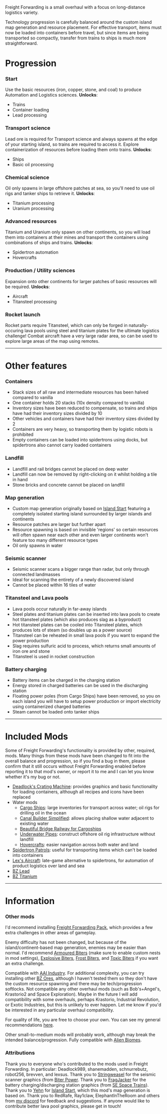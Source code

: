 Freight Forwarding is a small overhaul with a focus on long-distance logistics variety.

Technology progression is carefully balanced around the custom island map generation and resource placement. For effective transport, items must now be loaded into containers before travel, but since items are being transported so compactly, transfer from trains to ships is much more straightforward.

# Progression

### Start

Use the basic resources (iron, copper, stone, and coal) to produce Automation and Logistics sciences.
**Unlocks**:
- Trains
- Container loading
- Lead processing

### Transport science

Lead ore is required for Transport science and always spawns at the edge of your starting island, so trains are required to access it. Explore containerization of resources before loading them onto trains.
**Unlocks**:
- Ships
- Basic oil processing

### Chemical science

Oil only spawns in large offshore patches at sea, so you'll need to use oil rigs and tanker ships to retrieve it.
**Unlocks**:
- Titanium processing
- Uranium processing

### Advanced resources

Titanium and Uranium only spawn on other continents, so you will load them into containers at their mines and transport the containers using combinations of ships and trains.
**Unlocks**:
- Spidertron automation
- Hovercrafts

### Production / Utility sciences

Expansion onto other continents for larger patches of basic resources will be required.
**Unlocks**:
- Aircraft
- Titansteel processing

### Rocket launch

Rocket parts require Titansteel, which can only be forged in naturally-occuring lava pools using steel and titanium plates for the ultimate logistics challenge! Combat aircraft have a very large radar area, so can be used to explore large areas of the map using remotes.

---

# Other features

### Containers
- Stack sizes of all raw and intermediate resources has been halved compared to vanilla
- One container holds 20 stacks (10x density compared to vanilla)
- Inventory sizes have been reduced to compensate, so trains and ships have had their inventory sizes divided by 10
- Other vehicles and containers have had their inventory sizes divided by 2
- Containers are very heavy, so transporting them by logistic robots is prohibited
- Empty containers can be loaded into spidertrons using docks, but spidertrons also cannot carry loaded containers

### Landfill
- Landfill and rail bridges cannot be placed on deep water
- Landfill can now be removed by right-clicking on it whilst holding a tile in hand
- Stone bricks and concrete cannot be placed on landfill

### Map generation
- Custom map generation originally based on [Island Start](https://mods.factorio.com/mod/IslandStart) featuring a completely isolated starting island surrounded by larger islands and continents
- Resource patches are larger but further apart
- Resource spawning is based on invisible 'regions' so certain resources will often spawn near each other and even larger continents won't feature too many different resource types
- Oil only spawns in water

### Seismic scanner
- Seismic scanner scans a bigger range than radar, but only through connected landmasses
- Ideal for scanning the entirety of a newly discovered island
- Cannot be placed within 16 tiles of water

### Titansteel and Lava pools
- Lava pools occur naturally in far-away islands
- Steel plates and titanium plates can be inserted into lava pools to create hot titansteel plates (which also produces slag as a byproduct)
- Hot titansteel plates can be cooled into Titansteel plates, which produces lots of steam (so doubles up as a power source)
- Titansteel can be reheated in small lava pools if you want to expand the power production
- Slag requires sulfuric acid to process, which returns small amounts of iron ore and stone
- Titansteel is used in rocket construction

### Battery charging
- Battery items can be charged in the charging station
- Energy stored in charged batteries can be used in the discharging station
- Floating power poles (from Cargo Ships) have been removed, so you on each island you will have to setup power production or import electricity using containerized charged batteries
- Steam cannot be loaded onto tanker ships

---

# Included Mods

Some of Freight Forwarding's functionality is provided by other, required, mods. Many things from these mods have been changed to fit into the overall balance and progression, so if you find a bug in them, please confirm that it still occurs without Freight Forwarding enabled before reporting it to that mod's owner, or report it to me and I can let you know whether it's my bug or not.

- [Deadlock's Crating Machine](https://mods.factorio.com/mod/DeadlockCrating): provides graphics and basic functionality for loading containers, although all recipes and icons have been replaced
- Water mods
    - [Cargo Ships](https://mods.factorio.com/mod/cargo-ships): large inventories for transport across water; oil rigs for drilling oil in the ocean
    - [Canal Builder Simplified](https://mods.factorio.com/mod/CanalBuilderMAV): allows placing shallow water adjacent to existing water
    - [Beautiful Bridge Railway for Cargoships](https://mods.factorio.com/mod/beautiful_bridge_railway_Cargoships)
    - [Underwater Pipes](https://mods.factorio.com/mod/underwater-pipes): construct offshore oil rig infrastructure without landfill
    - [Hovercrafts](https://mods.factorio.com/mod/Hovercrafts): easier navigation across both water and land
- [Spidertron Patrols](https://mods.factorio.com/mod/SpidertronPatrols): useful for transporting items which can't be loaded into containers
- [Lex's Aircraft](https://mods.factorio.com/mod/lex-aircraft): late-game alternative to spidertrons, for automation of product logistics over land and sea
- [BZ Lead](https://mods.factorio.com/mod/bzlead)
- [BZ Titanium](https://mods.factorio.com/mod/bztitanium)

---

# Information

### Other mods
I'd recommend installing [Freight Forwarding Pack](https://mods.factorio.com/mod/FreightForwardingPack), which provides a few extra challenges in other areas of gameplay.

Enemy difficulty has not been changed, but because of the island/continent-based map generation, enemies may be easier than normal. I'd recommend [Armoured Biters](https://mods.factorio.com/mod/ArmouredBiters) (make sure to enable custom nests in mod settings), [Explosive Biters](https://mods.factorio.com/mod/Explosive_biters), [Frost Biters](https://mods.factorio.com/mod/Cold_biters), and [Toxic Biters](https://mods.factorio.com/mod/Toxic_biters) if you want an extra challenge.

Compatible with [AAI Industry](https://mods.factorio.com/mod/aai-industry). For additional complexity, you can try installing other [BZ Ores](https://brevven.github.io/bz/), although I haven't tested them so they don't have the custom resource spawning and there may be tech/progression softlocks.
Not compatible any other overhaul mods (such as Bob's+Angel's, Krastorio2 and Space Exploration). Maybe in the future I will add compatibility with some overhauls, perhaps Krastorio, Industrial Revolution, or Exotic Industries, but this is unlikely to ever happen. Let me know if you'd be interested in any particular overhaul compatibility.

For quality of life, you are free to choose your own. You can see my general recommendations [here](https://mods.factorio.com/mod/X-QoL).

Other small-to-medium mods will probably work, although may break the intended balance/progression. Fully compatible with [Alien Biomes](https://mods.factorio.com/mod/alien-biomes).

### Attributions
Thank you to everyone who's contributed to the mods used in Freight Forwarding. In particular: Deadlock989, shanemadden, schnurrebutz, robot256, brevven, and lexsus.
Thank you to [Stringweasel](https://mods.factorio.com/user/Stringweasel) for the seismic scanner graphics (from [Biter Power](https://mods.factorio.com/mod/biter-power).
Thank you to [FragJacker](https://mods.factorio.com/user/FragJacker) for the battery charging/discharging station graphics (from [SE Space Trains](https://mods.factorio.com/mod/se-space-trains)).
Thank you to [Yehn](https://mods.factorio.com/user/Yehn) for [Island Start](https://mods.factorio.com/mod/IslandStart), which this mod's map generation is based on.
Thank you to RedRafe, Ray1claw, ElephantInTheRoom and others from [my discord](https://discord.gg/pkJc4v9nfT) for feedback and suggestions.
If anyone would like to contribute better lava pool graphics, please get in touch!